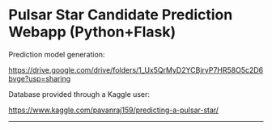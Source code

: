 # Pulsar Star Candidate Prediction Webapp (Python+Flask)

Prediction model generation: 

https://drive.google.com/drive/folders/1_Ux5QrMyD2YCBjryP7HR58O5c2D6bvge?usp=sharing


Database provided through a Kaggle user: 

https://www.kaggle.com/pavanraj159/predicting-a-pulsar-star/

---
